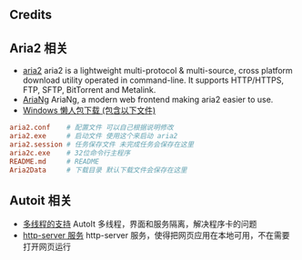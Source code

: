 ## Credits

## Aria2 相关
- [aria2](https://github.com/aria2/aria2) aria2 is a lightweight multi-protocol & multi-source, cross platform download utility operated in command-line. It supports HTTP/HTTPS, FTP, SFTP, BitTorrent and Metalink. 
- [AriaNg](https://github.com/mayswind/AriaNg) AriaNg, a modern web frontend making aria2 easier to use.
- [Windows 懒人包下载 (包含以下文件)](http://aria2c.com/usage.html) 
``` conf
aria2.conf    # 配置文件 可以自己根据说明修改
aria2.exe     # 启动文件 使用这个来启动 aria2
aria2.session # 任务保存文件 未完成任务会保存在这里
aria2c.exe    # 32位命令行主程序
README.md     # README
Aria2Data     # 下载目录 默认下载文件会保存在这里
```

## Autoit 相关
- [多线程的支持](https://www.autoitscript.com/forum/topic/29326-another-multi-process-helper/)
AutoIt 多线程，界面和服务隔离，解决程序卡的问题
- [http-server 服务](https://www.autoitscript.com/forum/topic/68851-powerful-http-server-in-pure-autoit/) http-server 服务，使得把网页应用在本地可用，不在需要打开网页运行

